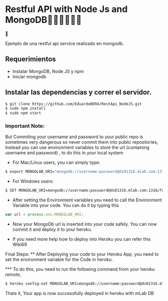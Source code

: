 # Restful API with Node Js and MongoDB:pig2::pig2::pig2::pig2::pig2::pig2:
:pig2: 


Ejemplo de una restful api service realizado en mongodb.

## Requerimientos

 - Instalar MongoDB, Node JS y npm
 - Iniciar mongodb 

## Instalar las dependencias y correr el servidor.
 
 ```sh
 $ git clone https://github.com/EduardoHD94/RestApi_NodeJS.git
 $ sudo npm install
 $ sudo npm start
 ```
 
 
 ### Important Note:

But Commiting your username and password to your public repo is sometimes very dangerous so never commit them into public repositories, Instead you can use environment variables to store the url (containing username and password) , to do this in your local system

* For Mac/Linux users, you can simply type:

```sh
$ export MONGOLAB_URI="mongodb://username:password@ds01316.mlab.com:1316/food"
```
* For Windows users:
```sh
$ SET MONGOLAB_URI=mongodb://username:password@ds01316.mlab.com:1316/food
```
* After setting the Environment variables you need to call the Environment Variable into your code. You can do it by typing this
```javascript
var url = process.env.MONGOLAB_URI;
```
* Now your MongoDb url is inserted into your code safely. You can now commit it and deploy it to your heroku.

* If you need more help how to deploy into Heroku you can refer this Wiki69

Final Steps:
** After Deploying your code to your Heroku App, you need to set the environment variable for the Code in heroku.

*** To do this, you need to run the following command from your heroku remote,
```sh
$ heroku config:set MONGOLAB_URI=mongodb://username:password@ds01316.mlab.com:1316/food
```
Thats it, Your app is now successfully deployed in heroku with mLab DB
